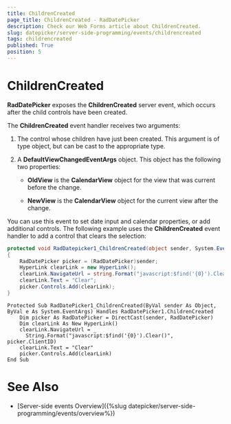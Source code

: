 ```yaml
---
title: ChildrenCreated
page_title: ChildrenCreated - RadDatePicker
description: Check our Web Forms article about ChildrenCreated.
slug: datepicker/server-side-programming/events/childrencreated
tags: childrencreated
published: True
position: 5
---
```


# ChildrenCreated



**RadDatePicker** exposes the **ChildrenCreated** server event, which occurs after the child controls have been created.


The **ChildrenCreated** event handler receives two arguments:

1. The control whose children have just been created. This argument is of type object, but can be cast to the appropriate type.

2. A **DefaultViewChangedEventArgs** object. This object has the following two properties:

	* **OldView** is the **CalendarView** object for the view that was current before the change.

	* **NewView** is the **CalendarView** object for the current view after the change.

You can use this event to set date input and calendar properties, or add additional controls. The following example uses the **ChildrenCreated** event handler to add a control that clears the selection:



````C#
protected void RadDatepicker1_ChildrenCreated(object sender, System.EventArgs e)
{
    RadDatePicker picker = (RadDatePicker)sender;
    HyperLink clearLink = new HyperLink();
    clearLink.NavigateUrl = string.Format("javascript:$find('{0}').Clear()", picker.ClientID);
    clearLink.Text = "Clear";
    picker.Controls.Add(clearLink);
}
````
````VB.NET
Protected Sub RadDatePicker1_ChildrenCreated(ByVal sender As Object, ByVal e As System.EventArgs) Handles RadDatePicker1.ChildrenCreated
    Dim picker As RadDatePicker = DirectCast(sender, RadDatePicker)
    Dim clearLink As New HyperLink()
    clearLink.NavigateUrl = _
      String.Format("javascript:$find('{0}').Clear()", picker.ClientID)
    clearLink.Text = "Clear"
    picker.Controls.Add(clearLink)
End Sub
````


# See Also

 * [Server-side events Overview]({%slug datepicker/server-side-programming/events/overview%})
